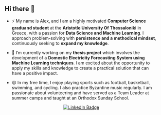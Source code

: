 ## Hi there 👋
- ⚡ My name is Alex, and I am a highly motivated **Computer Science graduand student** at the **Aristotle University Of Thessaloniki** in Greece, with a passion for **Data Science and Machine Learning**. I approach problem-solving with **persistence and a methodical mindset**, continuously seeking to **expand my knowledge**.

- 🔭 I’m currently working on my **thesis project** which involves the development of a **Domestic Electricity Forecasting System using Machine Learning techniques**. I am excited about the opportunity to apply my skills and knowledge to create a practical solution that can have a positive impact.

- 😄 In my free time, I enjoy playing sports such as football, basketball, swimming, and cycling. I also practice Byzantine music regularly. I am passionate about volunteering and have served as a Team Leader at summer camps and taught at an Orthodox Sunday School.

<div id="user-content-badges" align="center" dir="auto">
  <a href="https://www.linkedin.com/in/alexandros-tsingos/" rel="nofollow">
    <img src="https://camo.githubusercontent.com/e0278098417dddf9727cfee70a5eb84af38a20705b3bded56cf91cb5feb29d7d/68747470733a2f2f696d672e736869656c64732e696f2f62616467652f4c696e6b6564496e2d626c75653f7374796c653d666f722d7468652d6261646765266c6f676f3d6c696e6b6564696e266c6f676f436f6c6f723d7768697465" alt="LinkedIn Badge" data-canonical-src="https://img.shields.io/badge/LinkedIn-blue?style=for-the-badge&amp;logo=linkedin&amp;logoColor=white" style="max-width: 100%;">
  </a>
</div>

<!--
**Alexisjr2001/Alexisjr2001** is a ✨ _special_ ✨ repository because its `README.md` (this file) appears on your GitHub profile.

Here are some ideas to get you started:

- 🔭 I’m currently working on ...
- 🌱 I’m currently learning ...
- 👯 I’m looking to collaborate on ...
- 🤔 I’m looking for help with ...
- 💬 Ask me about ...
- 📫 How to reach me: ...
- 😄 Pronouns: ...
- ⚡ Fun fact: ...
[![Top Langs](https://github-readme-stats.vercel.app/api/top-langs/?username=Alexisjr2001)](https://github.com/anuraghazra/github-readme-stats)
[![Alex's github stats](https://github-readme-stats.vercel.app/api?username=Alexisjr2001&count_private=true&show_icons=true&theme=radical&hide_rank=false)](https://github.com/Alexisjr2001/github-readme-stats)
-->

